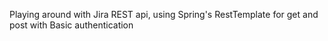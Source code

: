 Playing around with Jira REST api, using Spring's RestTemplate for get and post with Basic authentication